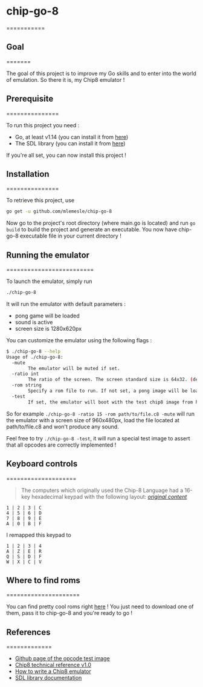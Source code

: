 # chip-go-8
===========

## Goal
=======

The goal of this project is to improve my Go skills and to enter into the world of emulation.
So there it is, my Chip8 emulator !

## Prerequisite
===============

To run this project you need :
* Go, at least v1.14 (you can install it from [here](https://golang.org/doc/install "Golang install page"))
* The SDL library (you can install it from [here](https://wiki.libsdl.org/Installation "SDL install page"))

If you're all set, you can now install this project !

## Installation
===============

To retrieve this project, use

```bash
go get -u github.com/mlemesle/chip-go-8
```

Now go to the project's root directory (where main.go is located) and run `go build` to build the project and generate an executable. You now have chip-go-8 executable file in your current directory !

## Running the emulator
=========================

To launch the emulator, simply run 

```bash
./chip-go-8
```

It will run the emulator with default parameters :
* pong game will be loaded
* sound is active
* screen size is 1280x620px

You can customize the emulator using the following flags :

```bash
$ ./chip-go-8 --help
Usage of ./chip-go-8:
  -mute
    	The emulator will be muted if set.
  -ratio int
    	The ratio of the screen. The screen standard size is 64x32. (default 20)
  -rom string
    	Specify a rom file to run. If not set, a pong image will be loaded (default "rom/pong.c8")
  -test
    	If set, the emulator will boot with the test chip8 image from https://github.com/corax89/chip8-test-rom
```

So for example `./chip-go-8 -ratio 15 -rom path/to/file.c8 -mute` will run the emulator with a screen size of 960x480px, load the file located at path/to/file.c8 and won't produce any sound.

Feel free to try `./chip-go-8 -test`, it will run a special test image to assert that all opcodes are correctly implemented !

## Keyboard controls
====================

> The computers which originally used the Chip-8 Language had a 16-key hexadecimal keypad with the following layout: *[original content](http://devernay.free.fr/hacks/chip8/C8TECH10.HTM#keyboard)*

```
1 | 2 | 3 | C 
4 | 5 | 6 | D 
7 | 8 | 9 | E 
A | 0 | B | F 
```

I remapped this keypad to 

```
1 | 2 | 3 | 4
A | Z | E | R 
Q | S | D | F 
W | X | C | V 
```

## Where to find roms
=====================

You can find pretty cool roms right [here](https://github.com/dmatlack/chip8) ! You just need to download one of them, pass it to chip-go-8 and you're ready to go !

## References
=============

* [Github page of the opcode test image](https://github.com/corax89/chip8-test-rom)
* [Chip8 technical reference v1.0](http://devernay.free.fr/hacks/chip8/C8TECH10.HTM)
* [How to write a Chip8 emulator](http://www.multigesture.net/articles/how-to-write-an-emulator-chip-8-interpreter/)
* [SDL library documentation](https://wiki.libsdl.org/APIByCategory)